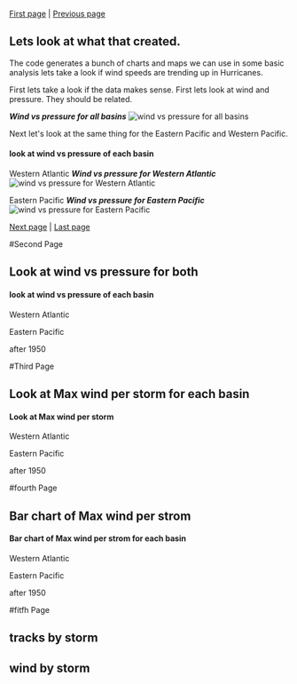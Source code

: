 
[First page](start.md) | [Previous page](3rd.md)
## Lets look at what that created.
The code generates a bunch of charts and maps we can use in some basic analysis lets take a look if wind speeds are trending up in Hurricanes.

First lets take a look if the data makes sense.  First lets look at wind and pressure.  They should be related.

***Wind vs pressure for all basins***
![wind vs pressure for all basins](../master/charts/all_scatter_pressure_wind.png?raw=true)

Next let's look at the same thing for the Eastern Pacific and Western Pacific.

#### look at wind vs pressure of each basin
Western Atlantic
***Wind vs pressure for Western Atlantic***
![wind vs pressure for Western Atlantic](../master/charts/Western_Atlantic_scatter_pressure_wind.png?raw=true)


Eastern Pacific
***Wind vs pressure for Eastern Pacific***
![wind vs pressure for Eastern Pacific](../master/charts/Eastern_Pacific_scatter_pressure_wind.png?raw=true)


[Next page](5th.md) | [Last page](last.md)

#Second Page
## Look at wind vs pressure for both


#### look at wind vs pressure of each basin
Western Atlantic


Eastern Pacific

after 1950


#Third Page
## Look at Max wind per storm for each basin

#### Look at Max wind per storm
Western Atlantic


Eastern Pacific

after 1950


#fourth Page
## Bar chart of Max wind per strom

#### Bar chart of Max wind per strom for each basin
Western Atlantic


Eastern Pacific


after 1950


#fitfh Page
## tracks by storm

## wind by storm
